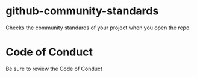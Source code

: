 # github-community-standards
Checks the community standards of your project when you open the repo.


# Code of Conduct
Be sure to review the Code of Conduct
